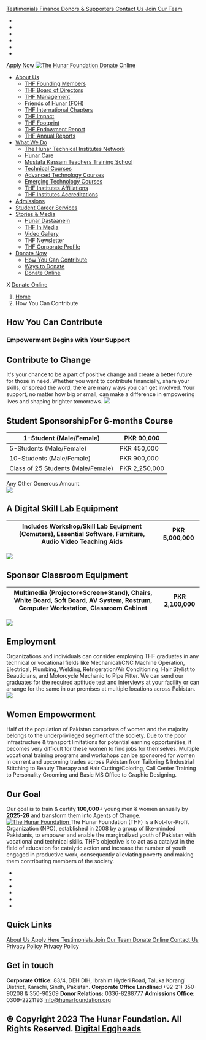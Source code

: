 [ Testimonials ](https://hunarfoundation.org/how-you-can-contribute/</testimonials/>)
[ Finance ](https://hunarfoundation.org/how-you-can-contribute/</finance/>)
[ Donors & Supporters ](https://hunarfoundation.org/how-you-can-contribute/</donors-and-supporters/>)
[ Contact Us ](https://hunarfoundation.org/how-you-can-contribute/</contact-us/>)
[ Join Our Team ](https://hunarfoundation.org/how-you-can-contribute/</join-our-team/>)
  * [ ](https://hunarfoundation.org/how-you-can-contribute/<https:/www.facebook.com/THFPakistan/>)
  * [ ](https://hunarfoundation.org/how-you-can-contribute/<https:/www.instagram.com/thehunarfoundation/>)
  * [ ](https://hunarfoundation.org/how-you-can-contribute/<https:/www.linkedin.com/company/the-hunar-foundation-thf-/>)
  * [ ](https://hunarfoundation.org/how-you-can-contribute/<https:/twitter.com/THFHunar>)
  * [ ](https://hunarfoundation.org/how-you-can-contribute/<https:/www.tiktok.com/@thehunarfoundation?_t=8edbSHDc97y&_r=1>)
  * [ ](https://hunarfoundation.org/how-you-can-contribute/<https:/www.youtube.com/c/TheHunarFoundationTHF>)


[ Apply Now ](https://hunarfoundation.org/how-you-can-contribute/<https:/docs.google.com/forms/d/e/1FAIpQLScI-WyhUZ2lZaoOHCtRIcRShkeC1ulelv_o0Ds8FmYqorPa7w/viewform?vc=0&c=0&w=1&flr=0>)
[ ![The Hunar Foundation](https://hunarfoundation.org/wp-content/uploads/2021/02/THF-Logo.png) ](https://hunarfoundation.org/how-you-can-contribute/<https:/hunarfoundation.org/>)
[ Donate Online ](https://hunarfoundation.org/how-you-can-contribute/<https:/billing.paypro.com.pk/donation/hunar-foundation/>)
  * [About Us](https://hunarfoundation.org/how-you-can-contribute/<https:/hunarfoundation.org/about-us/>)
    * [THF Founding Members](https://hunarfoundation.org/how-you-can-contribute/<https:/hunarfoundation.org/thf-founding-members/>)
    * [THF Board of Directors](https://hunarfoundation.org/how-you-can-contribute/<https:/hunarfoundation.org/thf-board-of-directors/>)
    * [THF Management](https://hunarfoundation.org/how-you-can-contribute/<https:/hunarfoundation.org/thf-management/>)
    * [Friends of Hunar (FOH)](https://hunarfoundation.org/how-you-can-contribute/<https:/hunarfoundation.org/friends-of-hunar-foh/>)
    * [THF International Chapters](https://hunarfoundation.org/how-you-can-contribute/<https:/hunarfoundation.org/thf-international-chapters/>)
    * [THF Impact](https://hunarfoundation.org/how-you-can-contribute/<https:/hunarfoundation.org/thf-impact/>)
    * [THF Footprint](https://hunarfoundation.org/how-you-can-contribute/<https:/hunarfoundation.org/thf-footprint/>)
    * [THF Endowment Report](https://hunarfoundation.org/how-you-can-contribute/<https:/hunarfoundation.org/thf-endowment-report/>)
    * [THF Annual Reports](https://hunarfoundation.org/how-you-can-contribute/<https:/hunarfoundation.org/thf-annual-reports/>)
  * [What We Do](https://hunarfoundation.org/how-you-can-contribute/<#>)
    * [The Hunar Technical Institutes Network](https://hunarfoundation.org/how-you-can-contribute/<https:/hunarfoundation.org/the-hunar-technical-institutes-network/>)
    * [Hunar Care](https://hunarfoundation.org/how-you-can-contribute/<https:/hunarfoundation.org/hunar-care/>)
    * [Mustafa Kassam Teachers Training School](https://hunarfoundation.org/how-you-can-contribute/<https:/hunarfoundation.org/mustafa-kassam-teachers-training-school/>)
    * [Technical Courses](https://hunarfoundation.org/how-you-can-contribute/<https:/hunarfoundation.org/technical-courses/>)
    * [Advanced Technology Courses](https://hunarfoundation.org/how-you-can-contribute/<https:/hunarfoundation.org/advanced-technology-courses/>)
    * [Emerging Technology Courses](https://hunarfoundation.org/how-you-can-contribute/<https:/hunarfoundation.org/emerging-technology-courses/>)
    * [THF Institutes Affiliations](https://hunarfoundation.org/how-you-can-contribute/<https:/hunarfoundation.org/thf-institutes-affiliations/>)
    * [THF Institutes Accreditations](https://hunarfoundation.org/how-you-can-contribute/<https:/hunarfoundation.org/thf-institutes-accreditations/>)
  * [Admissions](https://hunarfoundation.org/how-you-can-contribute/<https:/hunarfoundation.org/admissions/>)
  * [Student Career Services](https://hunarfoundation.org/how-you-can-contribute/<https:/hunarfoundation.org/student-career-services/>)
  * [Stories & Media](https://hunarfoundation.org/how-you-can-contribute/<#>)
    * [Hunar Dastaanein](https://hunarfoundation.org/how-you-can-contribute/<https:/hunarfoundation.org/hunar-dastaanein/>)
    * [THF In Media](https://hunarfoundation.org/how-you-can-contribute/<https:/hunarfoundation.org/thf-in-media/>)
    * [Video Gallery](https://hunarfoundation.org/how-you-can-contribute/<https:/hunarfoundation.org/video-gallery/>)
    * [THF Newsletter](https://hunarfoundation.org/how-you-can-contribute/<https:/hunarfoundation.org/wp-content/uploads/2024/01/THF-Newsletter.pdf>)
    * [THF Corporate Profile](https://hunarfoundation.org/how-you-can-contribute/<https:/hunarfoundation.org/wp-content/uploads/2024/01/THF-Corporate-Profile.pdf>)
  * [Donate Now](https://hunarfoundation.org/how-you-can-contribute/<#>)
    * [How You Can Contribute](https://hunarfoundation.org/how-you-can-contribute/<https:/hunarfoundation.org/how-you-can-contribute/>)
    * [Ways to Donate](https://hunarfoundation.org/how-you-can-contribute/<https:/hunarfoundation.org/ways-to-donate/>)
    * [Donate Online](https://hunarfoundation.org/how-you-can-contribute/<https:/billing.paypro.com.pk/donation/hunar-foundation/>)


X
[ Donate Online ](https://hunarfoundation.org/how-you-can-contribute/<https:/billing.paypro.com.pk/donation/hunar-foundation/>)
  1. [Home](https://hunarfoundation.org/how-you-can-contribute/<https:/hunarfoundation.org>)
  2. How You Can Contribute


##  How You Can Contribute 
###  Empowerment Begins with Your Support 
## Contribute to Change
It's your chance to be a part of positive change and create a better future for those in need. Whether you want to contribute financially, share your skills, or spread the word, there are many ways you can get involved. Your support, no matter how big or small, can make a difference in empowering lives and shaping brighter tomorrows.
![](https://hunarfoundation.org/wp-content/uploads/2024/01/Strategic-Objectives-Aside-Image.jpg)
## Student SponsorshipFor 6-months Course
1-Student (Male/Female)| PKR 90,000  
---|---  
5-Students (Male/Female)| PKR 450,000  
10-Students (Male/Female)| PKR 900,000  
Class of 25 Students (Male/Female)| PKR 2,250,000  
Any Other Generous Amount  
![](https://hunarfoundation.org/wp-content/uploads/2024/01/A-Digital-Skill-Lab-Equipment-Image.jpg)
## A Digital Skill Lab Equipment 
Includes Workshop/Skill Lab Equipment (Comuters), Essential Software, Furniture, Audio Video Teaching Aids| **PKR 5,000,000**  
---|---  
![](https://hunarfoundation.org/wp-content/uploads/2024/01/Sponsor-Classroom-Equipment-Image.jpg)
## Sponsor Classroom Equipment
Multimedia (Projector+Screen+Stand), Chairs, White Board, Soft Board, AV System, Rostrum, Computer Workstation, Classroom Cabinet| **PKR 2,100,000**  
---|---  
![](https://hunarfoundation.org/wp-content/uploads/2024/01/Employment-Image.jpg)
##  Employment
Organizations and individuals can consider employing THF graduates in any technical or vocational fields like Mechanical/CNC Machine Operation, Electrical, Plumbing, Welding, Refrigeration/Air Conditioning, Hair Stylist to Beauticians, and Motorcycle Mechanic to Pipe Fitter. We can send our graduates for the required aptitude test and interviews at your facility or can arrange for the same in our premises at multiple locations across Pakistan. 
![](https://hunarfoundation.org/wp-content/uploads/2024/01/Women-Empowerment-Image.jpg)
## Women Empowerment
Half of the population of Pakistan comprises of women and the majority belongs to the underprivileged segment of the society. Due to the poor infrastructure & transport limitations for potential earning opportunities, it becomes very difficult for these women to find jobs for themselves.
Multiple vocational training programs and workshops can be sponsored for women in current and upcoming trades across Pakistan from Tailoring & Industrial Stitching to Beauty Therapy and Hair Cutting/Coloring, Call Center Training to Personality Grooming and Basic MS Office to Graphic Designing.
## Our Goal
Our goal is to train & certify **100,000+** young men & women annually by **2025-26** and transform them into Agents of Change.
[ ![The Hunar Foundation](https://hunarfoundation.org/wp-content/uploads/2021/02/Honar-Foundation-Linear-Footer-Logo.png) ](https://hunarfoundation.org/how-you-can-contribute/<https:/hunarfoundation.org/>)
The Hunar Foundation (THF) is a Not-for-Profit Organization (NPO), established in 2008 by a group of like-minded Pakistanis, to empower and enable the marginalized youth of Pakistan with vocational and technical skills. THF’s objective is to act as a catalyst in the field of education for catalytic action and increase the number of youth engaged in productive work, consequently alleviating poverty and making them contributing members of the society.
  * [ ](https://hunarfoundation.org/how-you-can-contribute/<https:/www.facebook.com/THFPakistan/>)
  * [ ](https://hunarfoundation.org/how-you-can-contribute/<https:/www.instagram.com/thehunarfoundation/>)
  * [ ](https://hunarfoundation.org/how-you-can-contribute/<https:/www.linkedin.com/company/the-hunar-foundation-thf-/>)
  * [ ](https://hunarfoundation.org/how-you-can-contribute/<https:/twitter.com/THFHunar>)
  * [ ](https://hunarfoundation.org/how-you-can-contribute/<https:/www.tiktok.com/@thehunarfoundation?_t=8edbSHDc97y&_r=1>)
  * [ ](https://hunarfoundation.org/how-you-can-contribute/<https:/www.youtube.com/c/TheHunarFoundationTHF>)


## Quick Links
[ About Us ](https://hunarfoundation.org/how-you-can-contribute/<https:/hunarfoundation.org/about-us/>)
[ Apply Here ](https://hunarfoundation.org/how-you-can-contribute/<>)
[ Testimonials ](https://hunarfoundation.org/how-you-can-contribute/</testimonials/>)
[ Join Our Team ](https://hunarfoundation.org/how-you-can-contribute/</join-our-team/>)
[ Donate Online ](https://hunarfoundation.org/how-you-can-contribute/<https:/billing.paypro.com.pk/donation/hunar-foundation/>)
[ Contact Us ](https://hunarfoundation.org/how-you-can-contribute/</contact-us/>)
[ Privacy Policy ](https://hunarfoundation.org/how-you-can-contribute/<https:/hunarfoundation.org/privacy-policy/>)
Privacy Policy 
## Get in touch
**Corporate Office:** 83/4, DEH DIH, Ibrahim Hyderi Road, Taluka Korangi District, Karachi, Sindh, Pakistan.
**Corporate Office Landline:**(+92-21) 350-90208 & 350-90209 **Donor Relations:** 0336-8288777 **Admissions Office:** 0309-2221193 
info@hunarfoundation.org
[ ](https://hunarfoundation.org/how-you-can-contribute/<#>)
## © Copyright 2023 The Hunar Foundation. All Rights Reserved. [Digital Eggheads](https://hunarfoundation.org/how-you-can-contribute/<http:/digitaleggheads.com>)
